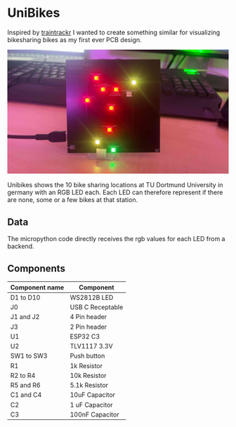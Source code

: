 # UniBikes
Inspired by [traintrackr](https://www.traintrackr.io/) I wanted to create something similar for visualizing bikesharing bikes as my first ever PCB design.

![An image of the finished PCB](https://raw.githubusercontent.com/strifel/UniBikes/refs/heads/main/unibikes.jpg)

Unibikes shows the 10 bike sharing locations at TU Dortmund University in germany with an RGB LED each.
Each LED can therefore represent if there are none, some or a few bikes at that station.

## Data
The micropython code directly receives the rgb values for each LED from a backend.

## Components
| Component name | Component        |
| -------------- | ---------------- |
| D1 to D10      | WS2812B LED      |
| J0             | USB C Receptable |
| J1 and J2      | 4 Pin header     |
| J3             | 2 Pin header     |
| U1             | ESP32 C3         |
| U2             | TLV1117 3.3V     |
| SW1 to SW3     | Push button      |
| R1             | 1k Resistor      |
| R2 to R4       | 10k Resistor     |
| R5 and R6      | 5.1k Resistor    |
| C1 and C4      | 10uF Capacitor   |
| C2             | 1 uF Capacitor   |
| C3             | 100nF Capacitor  |
